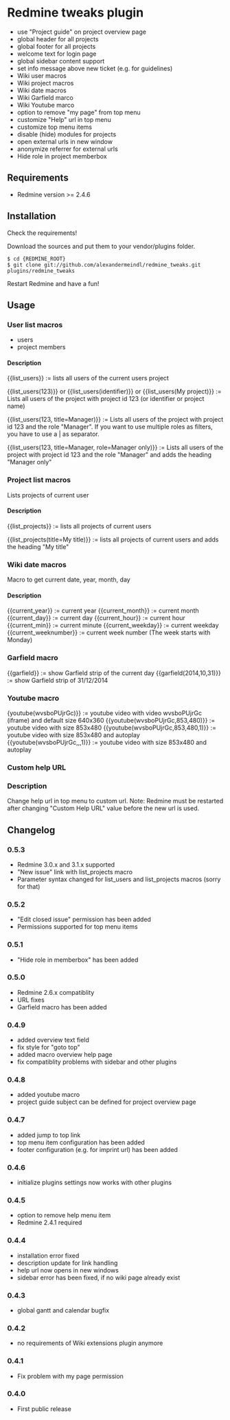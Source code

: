 # Redmine tweaks plugin

* use "Project guide" on project overview page
* global header for all projects
* global footer for all projects
* welcome text for login page
* global sidebar content support
* set info message above new ticket (e.g. for guidelines)
* Wiki user macros
* Wiki project macros
* Wiki date macros
* Wiki Garfield marco
* Wiki Youtube marco
* option to remove "my page" from top menu
* customize "Help" url in top menu
* customize top menu items
* disable (hide) modules for projects
* open external urls in new window
* anonymize referrer for external urls
* Hide role in project memberbox

## Requirements

* Redmine version >= 2.4.6


## Installation

Check the requirements!

Download the sources and put them to your vendor/plugins folder.

    $ cd {REDMINE_ROOT}
    $ git clone git://github.com/alexandermeindl/redmine_tweaks.git plugins/redmine_tweaks

Restart Redmine and have a fun!


## Usage

### User list macros

* users
* project members

#### Description

{{list_users}} := lists all users of the current users project

{{list_users(123)}} or {{list_users(identifier)}} or {{list_users(My project)}} := Lists all users of the project with project id 123 (or identifier or project name)

{{list_users(123, title=Manager)}} := Lists all users of the project with project id 123 and the role "Manager". If you want to use multiple roles as filters, you have to use a | as separator.

{{list_users(123, title=Manager, role=Manager only)}} := Lists all users of the project with project id 123 and the role "Manager" and adds the heading "Manager only"


### Project list macros

Lists projects of current user

#### Description

{{list_projects}} := lists all projects of current users

{{list_projects(title=My title)}} := lists all projects of current users and adds the heading "My title"


### Wiki date macros

Macro to get current date, year, month, day

#### Description

{{current_year}} := current year
{{current_month}} := current month
{{current_day}} := current day
{{current_hour}} := current hour
{{current_min}} := current minute
{{current_weekday}} := current weekday
{{current_weeknumber}} := current week number (The week starts with Monday)

### Garfield macro

{{garfield}} := show Garfield strip of the current day
{{garfield(2014,10,31)}} := show Garfield strip of 31/12/2014


### Youtube macro

{youtube(wvsboPUjrGc)}} := youtube video with video wvsboPUjrGc (iframe) and default size 640x360
{{youtube(wvsboPUjrGc,853,480)}} := youtube video with size 853x480
{{youtube(wvsboPUjrGc,853,480,1)}} := youtube video with size 853x480 and autoplay
{{youtube(wvsboPUjrGc,,,1)}} := youtube video with size 853x480 and autoplay


### Custom help URL

### Description

Change help url in top menu to custom url.
Note: Redmine must be restarted after changing "Custom Help URL"</tt> value before the new url is used.


## Changelog

### 0.5.3

- Redmine 3.0.x and 3.1.x supported
- "New issue" link with list_projects macro
- Parameter syntax changed for list_users and list_projects macros (sorry for that)

### 0.5.2

- "Edit closed issue" permission has been added
- Permissions supported for top menu items

### 0.5.1

- "Hide role in memberbox" has been added

### 0.5.0

- Redmine 2.6.x compatiblity
- URL fixes
- Garfield macro has been added 

### 0.4.9

- added overview text field
- fix style for "goto top"
- added macro overview help page
- fix compatiblity problems with sidebar and other plugins

### 0.4.8

- added youtube macro
- project guide subject can be defined for project overview page

### 0.4.7

- added jump to top link
- top menu item configuration has been added
- footer configuration (e.g. for imprint url) has been added

### 0.4.6

- initialize plugins settings now works with other plugins

### 0.4.5

- option to remove help menu item
- Redmine 2.4.1 required

### 0.4.4

- installation error fixed
- description update for link handling
- help url now opens in new windows
- sidebar error has been fixed, if no wiki page already exist

### 0.4.3

- global gantt and calendar bugfix

### 0.4.2

- no requirements of Wiki extensions plugin anymore

### 0.4.1

- Fix problem with my page permission

### 0.4.0

- First public release

